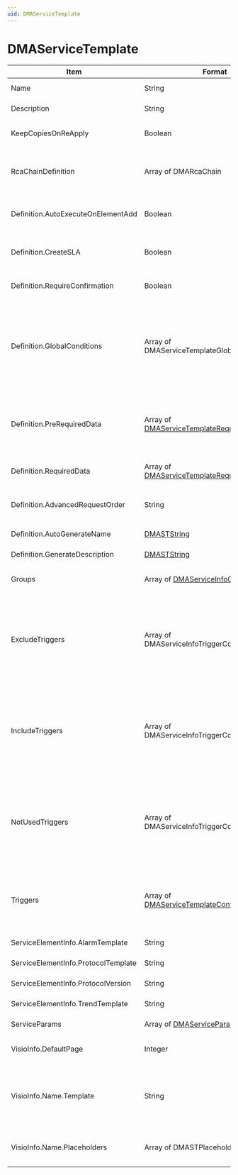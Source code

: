```yaml
---
uid: DMAServiceTemplate
---
```


# DMAServiceTemplate

| Item | Format | Description |
|--|--|--|
| Name | String | The name of the service template. |
| Description | String | The description of the service template. |
| KeepCopiesOnReApply | Boolean | Determines whether copies of the services are kept when the service template is reapplied. |
| RcaChainDefinition | Array of DMARcaChain | The different items in the RCA chain for the generated services: *FirstValue* and *SecondValue* (specified as integers). |
| Definition.AutoExecuteOnElementAdd | Boolean | Determines whether the service template is automatically applied when a new element is added in the DMS. |
| Definition.CreateSLA | Boolean | Determines whether an SLA is created for the services generated with the service template. |
| Definition.RequireConfirmation | Boolean | Determines whether the user has to confirm before the service template is applied. |
| Definition.GlobalConditions | Array of DMAServiceTemplateGlobalCondition | Array of conditions, each consisting of a type (*None*, *Equals*, *WildCard* or *ContainsRow*) and two values. These conditions determine when elements can be combined in a service. They can for instance specify that part of the element names must be equal to a specific value. |
| Definition.PreRequiredData | Array of [DMAServiceTemplateRequiredData](xref:DMAServiceTemplateRequiredData) | Extra information used in the service template to create services. This information is required before elements are assigned (e.g. data used to limit elements according to a user-specified condition). |
| Definition.RequiredData | Array of [DMAServiceTemplateRequiredData](xref:DMAServiceTemplateRequiredData) | Extra information used in the service template to create services. |
| Definition.AdvancedRequestOrder | String | The custom order in which child elements and input data should be selected when the service is generated, if any. |
| Definition.AutoGenerateName | [DMASTString](xref:DMASTString) | The template for the name of the generated services. |
| Definition.GenerateDescription | [DMASTString](xref:DMASTString) | The template for the description of the generated services. |
| Groups | Array of [DMAServiceInfoGroupDefinition](xref:DMAServiceInfoGroupDefinition) | Arrays defining different groups of child elements for generated services. |
| ExcludeTriggers | Array of DMAServiceInfoTriggerCombination | The triggers determining whether the service child is excluded. These *DMATriggerCombination* objects consists of the following fields:<br> - *TriggerID*: The ID of the trigger.<br> - *CombinationType*: A combination type such as "And", "Not", etc. |
| IncludeTriggers | Array of DMAServiceInfoTriggerCombination | The triggers determining whether the service child is included. These *DMATriggerCombination* objects consists of the following fields:<br> - *TriggerID*: The ID of the trigger.<br> - *CombinationType*: A combination type such as "And", "Not", etc. |
| NotUsedTriggers | Array of DMAServiceInfoTriggerCombination | The triggers determining whether the service child is used. These *DMATriggerCombination* objects consists of the following fields:<br> - *TriggerID*: The ID of the trigger.<br> - *CombinationType*: A combination type such as "And", "Not", etc. |
| Triggers | Array of [DMAServiceTemplateConfigurationTrigger](xref:DMAServiceTemplateConfigurationTrigger) | The different triggers used in the service template, for instance to determine whether a service child is excluded. The triggers listed in this array are referred to by ID in the different trigger combinations. |
| ServiceElementInfo.AlarmTemplate | String | The alarm template used for the generated services. |
| ServiceElementInfo.ProtocolTemplate | String | The service protocol used for the generated services. |
| ServiceElementInfo.ProtocolVersion | String | The service protocol version used for the generated services. |
| ServiceElementInfo.TrendTemplate | String | The trend template used for the generated services. |
| ServiceParams | Array of [DMAServiceParams](xref:DMAServiceParams) | The child elements of the generated services. |
| VisioInfo.DefaultPage | Integer | The default page of the Visio drawing used for the generated services. |
| VisioInfo.Name.Template | String | The template for the name of the Visio drawing used for the generated services. Placeholders in this template are in the format {0}, {1}, etc. and refer to the placeholders in the next field. See [DMASTString](xref:DMASTString). |
| VisioInfo.Name.Placeholders | Array of DMASTPlaceholder | The placeholders used in the template, e.g. *\[data:Data Item Name\]* or *\[element:1:title\]*. See [DMASTString](xref:DMASTString). |
